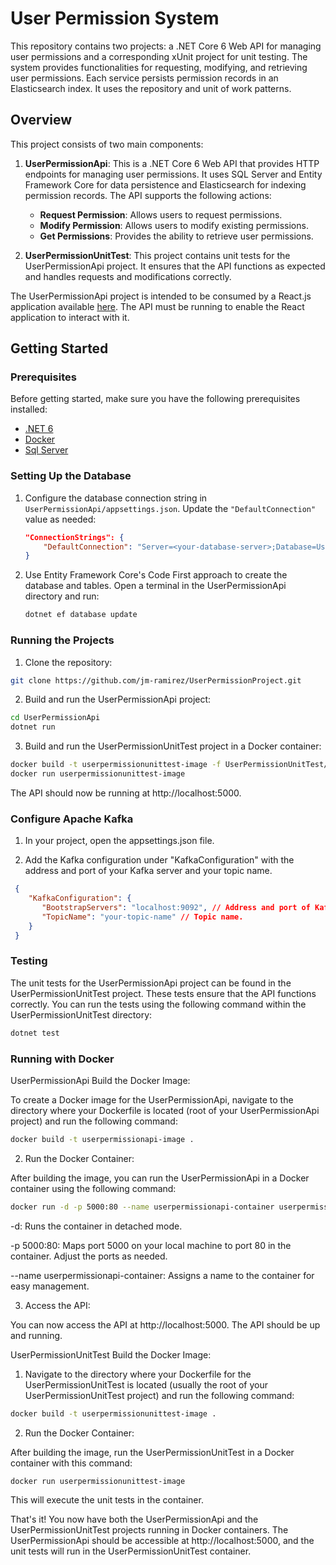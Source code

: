 # User Permission System

This repository contains two projects: a .NET Core 6 Web API for managing user permissions and a corresponding xUnit project for unit testing. The system provides functionalities for requesting, modifying, and retrieving user permissions. Each service persists permission records in an Elasticsearch index. It uses the repository and unit of work patterns.

## Overview

This project consists of two main components:

1. **UserPermissionApi**: This is a .NET Core 6 Web API that provides HTTP endpoints for managing user permissions. It uses SQL Server and Entity Framework Core for data persistence and Elasticsearch for indexing permission records. The API supports the following actions:

   - **Request Permission**: Allows users to request permissions.
   - **Modify Permission**: Allows users to modify existing permissions.
   - **Get Permissions**: Provides the ability to retrieve user permissions.

2. **UserPermissionUnitTest**: This project contains unit tests for the UserPermissionApi project. It ensures that the API functions as expected and handles requests and modifications correctly.

The UserPermissionApi project is intended to be consumed by a React.js application available [here](https://github.com/jm-ramirez/UserPermissionApplication). The API must be running to enable the React application to interact with it.

## Getting Started

### Prerequisites

Before getting started, make sure you have the following prerequisites installed:

- [.NET 6](https://dotnet.microsoft.com/download/dotnet/6.0)
- [Docker](https://www.docker.com/get-started)
- [Sql Server](https://www.microsoft.com/es-ar/sql-server/sql-server-downloads)

### Setting Up the Database

1. Configure the database connection string in `UserPermissionApi/appsettings.json`. Update the `"DefaultConnection"` value as needed:

   ```json
   "ConnectionStrings": {
       "DefaultConnection": "Server=<your-database-server>;Database=UserPermission;Trusted_Connection=True;MultipleActiveResultSets=true"
   }
   
2. Use Entity Framework Core's Code First approach to create the database and tables. Open a terminal in the UserPermissionApi directory and run:

   ```bash
   dotnet ef database update
   ```

### Running the Projects

1. Clone the repository:
```bash
git clone https://github.com/jm-ramirez/UserPermissionProject.git
```

2. Build and run the UserPermissionApi project:

  ```bash
  cd UserPermissionApi
  dotnet run
  ```

3. Build and run the UserPermissionUnitTest project in a Docker container:

  ```bash
  docker build -t userpermissionunittest-image -f UserPermissionUnitTest/Dockerfile .
  docker run userpermissionunittest-image
  ```
The API should now be running at http://localhost:5000.

### Configure Apache Kafka
1. In your project, open the appsettings.json file.

2. Add the Kafka configuration under "KafkaConfiguration" with the address and port of your Kafka server and your topic name.

  ```json
   {
      "KafkaConfiguration": {
         "BootstrapServers": "localhost:9092", // Address and port of Kafka brokers.
         "TopicName": "your-topic-name" // Topic name.
      }
   }
  ```

### Testing
The unit tests for the UserPermissionApi project can be found in the UserPermissionUnitTest project. These tests ensure that the API functions correctly. You can run the tests using the following command within the UserPermissionUnitTest directory:

  ```bash
  dotnet test
  ```

### Running with Docker

UserPermissionApi
Build the Docker Image:

To create a Docker image for the UserPermissionApi, navigate to the directory where your Dockerfile is located (root of your UserPermissionApi project) and run the following command:

  ```bash
  docker build -t userpermissionapi-image .
  ```

2. Run the Docker Container:

After building the image, you can run the UserPermissionApi in a Docker container using the following command:

  ```bash
  docker run -d -p 5000:80 --name userpermissionapi-container userpermissionapi-image
  ```
-d: Runs the container in detached mode.

-p 5000:80: Maps port 5000 on your local machine to port 80 in the container. Adjust the ports as needed.

--name userpermissionapi-container: Assigns a name to the container for easy management.


3. Access the API:

You can now access the API at http://localhost:5000. The API should be up and running.

UserPermissionUnitTest
Build the Docker Image:

1. Navigate to the directory where your Dockerfile for the UserPermissionUnitTest is located (usually the root of your UserPermissionUnitTest project) and run the following command:

  ```bash
  docker build -t userpermissionunittest-image .
  ```

2. Run the Docker Container:

After building the image, run the UserPermissionUnitTest in a Docker container with this command:

  ```bash
  docker run userpermissionunittest-image
  ```
This will execute the unit tests in the container.

That's it! You now have both the UserPermissionApi and the UserPermissionUnitTest projects running in Docker containers. The UserPermissionApi should be accessible at http://localhost:5000, and the unit tests will run in the UserPermissionUnitTest container.

